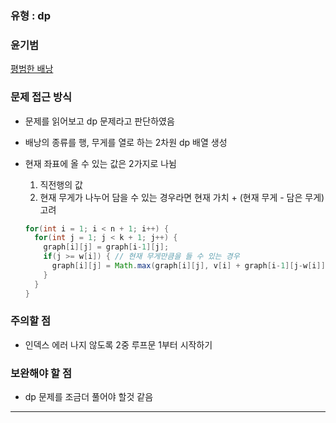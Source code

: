 ### 유형 : dp
### 윤기범
[평범한 배낭](https://www.acmicpc.net/problem/12865)

### 문제 접근 방식
  - 문제를 읽어보고 dp 문제라고 판단하였음
  - 배낭의 종류를 행, 무게를 열로 하는 2차원 dp 배열 생성
  - 현재 좌표에 올 수 있는 값은 2가지로 나뉨 
    <ol>
      <li> 직전행의 값
      <li> 현재 무게가 나누어 담을 수 있는 경우라면 현재 가치 + (현재 무게 - 담은 무게) 고려
    </ol>
    
    ```Java
    for(int i = 1; i < n + 1; i++) {
      for(int j = 1; j < k + 1; j++) {
        graph[i][j] = graph[i-1][j];
        if(j >= w[i]) { // 현재 무게만큼을 들 수 있는 경우
          graph[i][j] = Math.max(graph[i][j], v[i] + graph[i-1][j-w[i]]);
        }
      }
    }
    ```

### 주의할 점
  - 인덱스 에러 나지 않도록 2중 루프문 1부터 시작하기

### 보완해야 할 점
  - dp 문제를 조금더 풀어야 할것 같음

<hr>
